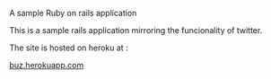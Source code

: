 A sample Ruby on rails application 


This is a sample rails application mirroring the funcionality of twitter.

The site is hosted on heroku at :

<a href="http://buz.herokuapp.com">buz.herokuapp.com</a>
